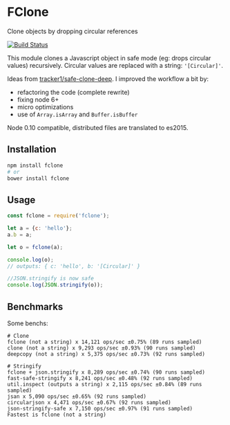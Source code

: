 # FClone

Clone objects by dropping circular references

[![Build Status](https://travis-ci.org/soyuka/fclone.svg?branch=master)](https://travis-ci.org/soyuka/fclone)

This module clones a Javascript object in safe mode (eg: drops circular values) recursively. Circular values are replaced with a string: `'[Circular]'`.

Ideas from [tracker1/safe-clone-deep](https://github.com/tracker1/safe-clone-deep). I improved the workflow a bit by:
- refactoring the code (complete rewrite)
- fixing node 6+
- micro optimizations
- use of `Array.isArray` and `Buffer.isBuffer`

Node 0.10 compatible, distributed files are translated to es2015.

## Installation

```bash
npm install fclone
# or
bower install fclone
```

## Usage

```javascript
const fclone = require('fclone');

let a = {c: 'hello'};
a.b = a;

let o = fclone(a);

console.log(o);
// outputs: { c: 'hello', b: '[Circular]' }

//JSON.stringify is now safe
console.log(JSON.stringify(o));
```

## Benchmarks

Some benchs:

```
# Clone
fclone (not a string) x 14,121 ops/sec ±0.75% (89 runs sampled)
clone (not a string) x 9,293 ops/sec ±0.93% (90 runs sampled)
deepcopy (not a string) x 5,375 ops/sec ±0.73% (92 runs sampled)

# Stringify
fclone + json.stringify x 8,289 ops/sec ±0.74% (90 runs sampled)
fast-safe-stringify x 8,241 ops/sec ±0.48% (92 runs sampled)
util.inspect (outputs a string) x 2,115 ops/sec ±0.84% (89 runs sampled)
jsan x 5,090 ops/sec ±0.65% (92 runs sampled)
circularjson x 4,471 ops/sec ±0.67% (92 runs sampled)
json-stringify-safe x 7,150 ops/sec ±0.97% (91 runs sampled)
Fastest is fclone (not a string)
```
